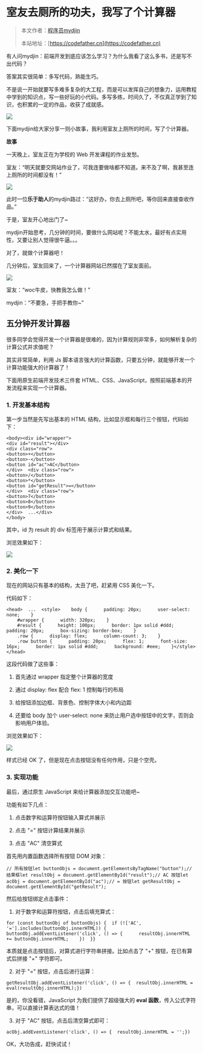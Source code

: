 # 室友去厕所的功夫，我写了个计算器

> 本文作者：[程序员mydjin](https://yuyuanweb.feishu.cn/wiki/Abldw5WkjidySxkKxU2cQdAtnah)
>
> 本站地址：[https://codefather.cn](https://codefather.cn)

有人问mydjin：前端开发到底应该怎么学习？为什么我看了这么多书，还是写不出代码？

答案其实很简单：多写代码，熟能生巧。

不是说一开始就要写多难多复杂的大工程，而是可以发挥自己的想象力，运用教程中学到的知识点，写一些好玩的小代码。多写多练，时间久了，不仅真正学到了知识，也积累的一定的作品，收获了成就感。

![](https://pic.yupi.icu/5563/202311081008174.jpeg)

下面mydjin给大家分享一则小故事，我利用室友上厕所的时间，写了个计算器。



**故事**

一天晚上，室友正在为学校的 Web 开发课程的作业发愁。

室友：“明天就要交网站作业了，可我连要做啥都不知道。来不及了啊，我甚至连上厕所的时间都没有！”

![](https://pic.yupi.icu/5563/202311081008483.png)

此时一位**乐于助人**的mydjin路过：“这好办，你去上厕所吧，等你回来直接查收作品。”

于是，室友开心地出门了~

mydjin开始思考，几分钟的时间，要做什么网站呢？不能太水，最好有点实用性，又要让别人觉得很牛逼。。。

对了，就做个计算器吧！

几分钟后，室友回来了，一个计算器网站已然摆在了室友面前。

![](https://pic.yupi.icu/5563/202311081008769.gif)

室友：“woc牛皮，快教我怎么做！”

mydjin：“不要急，手把手教你~”



## **五分钟开发计算器**

很多同学会觉得开发一个计算器是很难的，因为计算规则非常多，如何解析复杂的计算公式并求值呢？

其实非常简单，利用 Js 脚本语言强大的计算函数，只要五分钟，就能够开发一个计算功能强大的计算器了！

下面用原生前端开发技术三件套 HTML、CSS、JavaScript，按照前端基本的开发流程来实现一个计算器。

### **1. 开发基本结构**

第一步当然是先写出基本的 HTML 结构，比如显示框和每行三个按钮，代码如下：

```
<body><div id="wrapper">  
<div id="result"></div>  
<div class="row">    
<button>+</button>    
<button>-</button>    
<button id="ac">AC</button>  
</div>  <div class="row">    
<button>/</button>    
<button>*</button>    
<button id="getResult">=</button>  
</div>  <div class="row">    
<button>7</button>    
<button>8</button>    
<button>9</button>  
</div>  ...</div>
</body>
```

其中，id 为 result 的 div 标签用于展示计算式和结果。

浏览效果如下：

![](https://pic.yupi.icu/5563/202311081008173.png)

### **2. 美化一下**

现在的网站只有基本的结构，太丑了吧，赶紧用 CSS 美化一下。

代码如下：

```
<head>  ...  <style>    body {      padding: 20px;      user-select: none;    }
    #wrapper {      width: 320px;    }
    #result {      height: 100px;      border: 1px solid #ddd;      padding: 20px;      box-sizing: border-box;    }
    .row {      display: flex;      column-count: 3;    }
    .row button {      padding: 20px;      flex: 1;      font-size: 16px;      border: 1px solid #ddd;      background: #eee;    }</style></head>
```

这段代码做了这些事：

1. 首先通过 wrapper 指定整个计算器的宽度

2. 通过 display: flex 配合 flex: 1 控制每行的布局

3. 给按钮添加边框、背景色、控制字体大小和内边距

4. 还要给 body 加个 user-select: none 来防止用户选中按钮中的文字，否则会影响用户体验。

浏览效果如下：

![](https://pic.yupi.icu/5563/202311081008178.png)

样式已经 OK 了，但是现在点击按钮没有任何作用，只是个空壳。



### **3. 实现功能**

最后，通过原生 JavaScript 来给计算器添加交互功能吧~

功能有如下几点：

1. 点击数字和运算符按钮输入算式并展示

2. 点击 "=" 按钮计算结果并展示

3. 点击 "AC" 清空算式

首先用内置函数选择所有按钮 DOM 对象：

```
// 所有按钮let buttonObjs = document.getElementsByTagName("button");// 结果框let resultObj = document.getElementById("result");// AC 按钮let acObj = document.getElementById("ac");// = 按钮let getResultObj = document.getElementById("getResult");
```

然后给按钮绑定点击事件：

1. 对于数字和运算符按钮，点击后填充算式：

```
for (const buttonObj of buttonObjs) {  if (!['AC', '='].includes(buttonObj.innerHTML)) {    buttonObj.addEventListener('click', () => {      resultObj.innerHTML += buttonObj.innerHTML;    })  }}
```

本质就是点击按钮后，对算式进行字符串拼接。比如点击了 "+" 按钮，在已有算式后拼接 "+" 字符即可。

2. 对于 "=" 按钮，点击后进行运算：

```
getResultObj.addEventListener('click', () => {  resultObj.innerHTML = eval(resultObj.innerHTML);})
```

是的，你没看错，JavaScript 为我们提供了超级强大的 **eval 函数**，传入公式字符串，可以直接计算表达式的值！

3. 对于 "AC" 按钮，点击后清空算式即可：

```
acObj.addEventListener('click', () => {  resultObj.innerHTML = '';})
```

OK，大功告成，赶快试试！